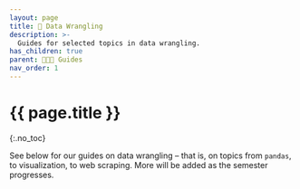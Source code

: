 ```yaml
---
layout: page
title: 🐼 Data Wrangling
description: >-
  Guides for selected topics in data wrangling.
has_children: true
parent: 🧑‍🤝‍🧑 Guides
nav_order: 1
---
```


# {{ page.title }}
{:.no_toc}

See below for our guides on data wrangling – that is, on topics from `pandas`, to visualization, to web scraping. More will be added as the semester progresses.
